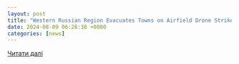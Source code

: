 ```yaml
---
layout: post
title: "Western Russian Region Evacuates Towns on Airfield Drone Strike - Bloomberg"
date: 2024-08-09 06:28:38 +0000
categories: [news]
---
```


[Читати далі](https://www.bloomberg.com/news/articles/2024-08-09/russia-s-lipetsk-evacuates-people-after-drone-attack-on-airfield?srnd=phx-politics)
